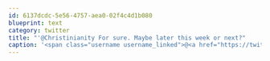 ```yaml
---
id: 6137dcdc-5e56-4757-aea0-02f4c4d1b080
blueprint: text
category: twitter
title: "'@Christinianity For sure. Maybe later this week or next?"
caption: '<span class="username username_linked">@<a href="https://twitter.com/Christinianity" title="Christine-ianity">Christinianity</a></span> For sure. Maybe later this week or next?'
---
```

